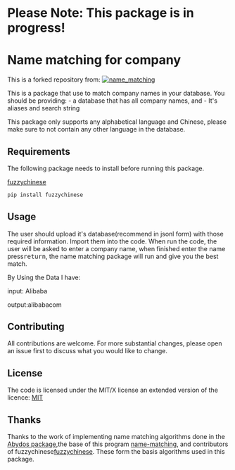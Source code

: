 # Please Note: This package is in progress!

# Name matching for company
This is a forked repository from:
[![name_matching](https://github.com/DeNederlandscheBank/name_matching/actions/workflows/python-app.yml/badge.svg?branch=main)](https://github.com/DeNederlandscheBank/name_matching/actions/workflows/python-app.yml)

This is a package that use to match company names in your database. You should be providing:
        - a database that has all company names, and
        - It's aliases and search string

This package only supports any alphabetical language and Chinese, please make sure to not contain any other language in the database.


## Requirements

The following package needs to install before running this package.

[fuzzychinese](https://github.com/znwang25/fuzzychinese)
```bash
pip install fuzzychinese
```

## Usage
The user should upload it's database(recommend in jsonl form) with those required information. Import them into the code. When run the code, the user will be asked to enter a company name, when finished enter the name press<kbd>return</kbd>, the name matching package will run and give you the best match.



By Using the Data I have:

input: Alibaba

output:alibabacom


## Contributing
All contributions are welcome. For more substantial changes, please open an issue first to discuss what you would like to change.

## License
The code is licensed under the MIT/X license an extended version of the licence: [MIT](https://choosealicense.com/licenses/mit/)

## Thanks
Thanks to the work of implementing name matching algorithms done in the [Abydos package](https://github.com/chrislit/abydos),the base of this program [name-matching](https://github.com/DeNederlandscheBank/name_matching), and contributors of fuzzychinese[fuzzychinese](https://github.com/znwang25/fuzzychinese). These form the basis algorithms used in this package.
